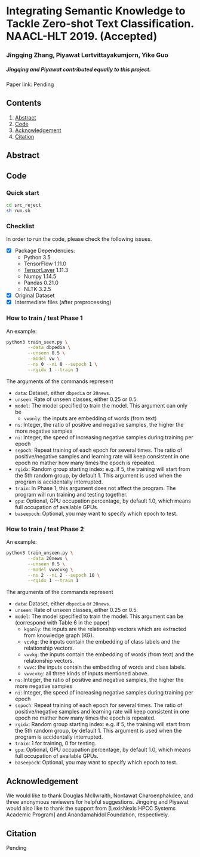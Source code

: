 # Integrating Semantic Knowledge to Tackle Zero-shot Text Classification. NAACL-HLT 2019. (Accepted)
### Jingqing Zhang, Piyawat Lertvittayakumjorn, Yike Guo

##### Jingqing and Piyawat contributed equally to this project.

Paper link: Pending

## Contents
1. [Abstract](#Abstract)
2. [Code](#Code)
3. [Acknowledgement](#Acknowledgement)
4. [Citation](#Citation)

<h2 id="Abstract">Abstract</h2>

<h2 id="Code">Code</h2>

### Quick start
```bash
cd src_reject
sh run.sh
```

### Checklist

In order to run the code, please check the following issues.

- [x] Package Dependencies:
    - Python 3.5
    - TensorFlow 1.11.0
    - [TensorLayer] 1.11.3
    - Numpy 1.14.5
    - Pandas 0.21.0
    - NLTK 3.2.5
- [x] Original Dataset
- [x] Intermediate files (after preprocessing)

[TensorLayer]: https://github.com/tensorlayer/tensorlayer

### How to train / test Phase 1

An example:
```bash
python3 train_seen.py \
        --data dbpedia \
        --unseen 0.5 \
        --model vw \
        --ns 0 --ni 0 --sepoch 1 \
        --rgidx 1 --train 1
```

The arguments of the commands represent
* `data`: Dataset, either `dbpedia` or `20news`.
* `unseen`: Rate of unseen classes, either 0.25 or 0.5.
* `model`: The model specified to train the model. This argument can only be
    * `vwonly`: the inputs are embedding of words (from text)
* `ns`: Integer, the ratio of positive and negative samples, the higher the more negative samples
* `ni`: Integer, the speed of increasing negative samples during training per epoch
* `sepoch`: Repeat training of each epoch for several times. The ratio of positive/negative samples and learning rate will keep consistent in one epoch no mather how many times the epoch is repeated.
* `rgidx`: Random group starting index: e.g. if 5, the training will start from the 5th random group, by default 1. This argument is used when the program is accidentally interrupted.
* `train`: In Phase 1, this argument does not affect the program. The program will run training and testing together.
* `gpu`: Optional, GPU occupation percentage, by default 1.0, which means full occupation of available GPUs.
* `baseepoch`: Optional, you may want to specify which epoch to test.

### How to train / test Phase 2

An example:
```bash
python3 train_unseen.py \
        --data 20news \
        --unseen 0.5 \
        --model vwvcvkg \
        --ns 2 --ni 2 --sepoch 10 \
        --rgidx 1 --train 1
```

The arguments of the commands represent
* `data`: Dataset, either `dbpedia` or `20news`.
* `unseen`: Rate of unseen classes, either 0.25 or 0.5.
* `model`: The model specified to train the model. This argument can be (correspond with Table 6 in the paper)
    * `kgonly`: the inputs are the relationship vectors which are extracted from knowledge graph (KG).
    * `vcvkg`: the inputs contain the embedding of class labels and the relationship vectors.
    * `vwvkg`: the inputs contain the embedding of words (from text) and the relationship vectors.
    * `vwvc`: the inputs contain the embedding of words and class labels.
    * `vwvcvkg`: all three kinds of inputs mentioned above.
* `ns`: Integer, the ratio of positive and negative samples, the higher the more negative samples
* `ni`: Integer, the speed of increasing negative samples during training per epoch
* `sepoch`: Repeat training of each epoch for several times. The ratio of positive/negative samples and learning rate will keep consistent in one epoch no mather how many times the epoch is repeated.
* `rgidx`: Random group starting index: e.g. if 5, the training will start from the 5th random group, by default 1. This argument is used when the program is accidentally interrupted.
* `train`: 1 for training, 0 for testing.
* `gpu`: Optional, GPU occupation percentage, by default 1.0, which means full occupation of available GPUs.
* `baseepoch`: Optional, you may want to specify which epoch to test.

<h2 id="Acknowledgement">Acknowledgement</h2>
We would like to thank Douglas McIlwraith, Nontawat Charoenphakdee, and three anonymous reviewers for helpful suggestions. Jingqing and Piyawat would also like to thank the support from [LexisNexis HPCC Systems Academic Program] and Anandamahidol Foundation, respectively.

[LexisNexis HPCC Systems Academic Program]: https://hpccsystems.com/community/academics

<h2 id="Citation">Citation</h2>
Pending



